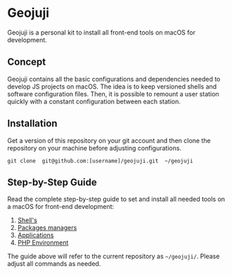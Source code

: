# Geojuji

Geojuji is a personal kit to install all front-end tools on macOS for development.

## Concept

Geojuji contains all the basic configurations and dependencies needed to develop JS projects on macOS. The idea is to keep versioned shells and software configuration files. Then, it is possible to remount a user station quickly with a constant configuration between each station.

## Installation

Get a version of this repository on your git account and then clone the repository on your machine before adjusting configurations.

```
git clone  git@github.com:[username]/geojuji.git  ~/geojuji
```

## Step-by-Step Guide

Read the complete step-by-step guide to set and install all needed tools on a macOS for front-end development:

1. [Shell's](./docs/1-shell.md)
2. [Packages managers](./docs/2-packages-manager.md)
3. [Applications](./docs/3-applications.md)
4. [PHP Environment](./docs/4-php-environment.md)

The guide above will refer to the current repository as `~/geojuji/`. Please adjust all commands as needed.
